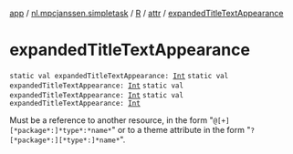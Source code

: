 [app](../../../index.md) / [nl.mpcjanssen.simpletask](../../index.md) / [R](../index.md) / [attr](index.md) / [expandedTitleTextAppearance](.)

# expandedTitleTextAppearance

`static val expandedTitleTextAppearance: `[`Int`](https://kotlinlang.org/api/latest/jvm/stdlib/kotlin/-int/index.html)
`static val expandedTitleTextAppearance: `[`Int`](https://kotlinlang.org/api/latest/jvm/stdlib/kotlin/-int/index.html)
`static val expandedTitleTextAppearance: `[`Int`](https://kotlinlang.org/api/latest/jvm/stdlib/kotlin/-int/index.html)
`static val expandedTitleTextAppearance: `[`Int`](https://kotlinlang.org/api/latest/jvm/stdlib/kotlin/-int/index.html)

Must be a reference to another resource, in the form "`@[+][*package*:]*type*:*name*`" or to a theme attribute in the form "`?[*package*:][*type*:]*name*`".

